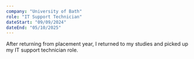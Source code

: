 ```yaml
---
company: "University of Bath"
role: "IT Support Technician"
dateStart: "09/09/2024"
dateEnd: "05/10/2025"
---
```


After returning from placement year, I returned to my studies and picked up my IT support technician role.
